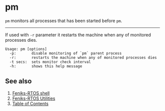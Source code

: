 # pm

`pm` monitors all processes that has been started before `pm`.

---

If used with `-r` parameter it restarts the machine when any of monitored processes dies.

```console
Usage: pm [options]
  -p:       disable monitoring of `pm` parent process
  -r:       restarts the machine when any of monitored processes dies
  -t secs:  sets monitor check interval
  -h:       shows this help message
```

## See also

1. [Feniks-RTOS shell](../index.md)
2. [Feniks-RTOS Utilities](../../index.md)
3. [Table of Contents](../../../index.md)
